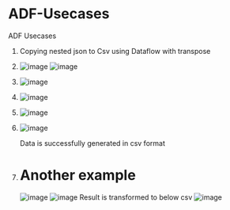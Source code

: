 # ADF-Usecases
ADF Usecases

1. Copying nested json to Csv using Dataflow with transpose
2. ![image](https://github.com/user-attachments/assets/1bc9c630-408a-4de1-b4c5-6e35ff51b979)  ![image](https://github.com/user-attachments/assets/23a2a2cc-f6fb-4eb3-91fd-c10fe8cdbf1c)

3. ![image](https://github.com/user-attachments/assets/dbe7a196-47ce-4e1c-a83a-94e4c67b3c85)
4. ![image](https://github.com/user-attachments/assets/6bc287d6-3abc-4737-96aa-bfa2b704223e)
5. ![image](https://github.com/user-attachments/assets/60430fb7-ad7e-45ee-aa3a-d9dfa8a45f82)
6. ![image](https://github.com/user-attachments/assets/26833a58-cab9-425c-9c1c-a45f6b781ef1)

   Data is successfully generated in csv format

7. # Another example

   ![image](https://github.com/user-attachments/assets/c249bcb0-b4c7-46de-a7c8-b7436e44e123)
   ![image](https://github.com/user-attachments/assets/35ba6099-d7f2-4d32-9174-9cf3c7f86ec8)
   Result is transformed to below csv
   ![image](https://github.com/user-attachments/assets/7703798d-1949-46ee-8b49-b76d5f6e35ee)




